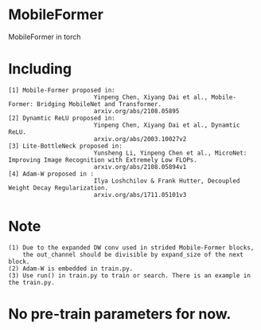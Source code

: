 # MobileFormer
MobileFormer in torch
# Including
    [1] Mobile-Former proposed in: 
                            Yinpeng Chen, Xiyang Dai et al., Mobile-Former: Bridging MobileNet and Transformer. 
                            arxiv.org/abs/2108.05895
    [2] Dynamtic ReLU proposed in: 
                            Yinpeng Chen, Xiyang Dai et al., Dynamtic ReLU. 
                            arxiv.org/abs/2003.10027v2
    [3] Lite-BottleNeck proposed in: 
                            Yunsheng Li, Yinpeng Chen et al., MicroNet: Improving Image Recognition with Extremely Low FLOPs. 
                            arxiv.org/abs/2108.05894v1
    [4] Adam-W proposed in :
                            Ilya Loshchilov & Frank Hutter, Decoupled Weight Decay Regularization.
                            arxiv.org/abs/1711.05101v3                      
# Note
    (1) Due to the expanded DW conv used in strided Mobile-Former blocks, 
        the out_channel should be divisible by expand_size of the next block.
    (2) Adam-W is embedded in train.py.
    (3) Use run() in train.py to train or search. There is an example in the train.py.
# No pre-train parameters for now.
